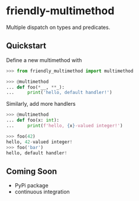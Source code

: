 # friendly-multimethod

Multiple dispatch on types and predicates.

## Quickstart

Define a new multimethod with

```python
>>> from friendly_multimethod import multimethod

>>> @multimethod
... def foo(*__, **_):
...     print('hello, default handler!')

```

Similarly, add more handlers

```python
>>> @multimethod
... def foo(x: int):
...     print(f'hello, {x}-valued integer!')

```

```python
>>> foo(42)
hello, 42-valued integer!
>>> foo('bar')
hello, default handler!

```

## Coming Soon

- PyPi package
- continuous integration
